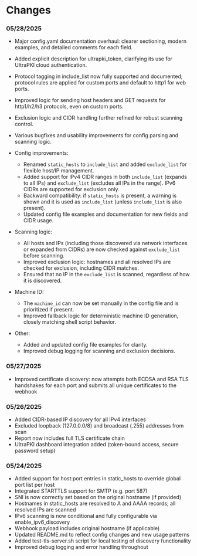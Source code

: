 # Changes

### 05/28/2025

- Major config.yaml documentation overhaul: clearer sectioning, modern examples, and detailed comments for each field.
- Added explicit description for ultrapki_token, clarifying its use for UltraPKI cloud authentication.
- Protocol tagging in include_list now fully supported and documented; protocol rules are applied for custom ports and default to http1 for web ports.
- Improved logic for sending host headers and GET requests for http1/h2/h3 protocols, even on custom ports.
- Exclusion logic and CIDR handling further refined for robust scanning control.
- Various bugfixes and usability improvements for config parsing and scanning logic.

- Config improvements:
  - Renamed `static_hosts` to `include_list` and added `exclude_list` for flexible host/IP management.
  - Added support for IPv4 CIDR ranges in both `include_list` (expands to all IPs) and `exclude_list` (excludes all IPs in the range). IPv6 CIDRs are supported for exclusion only.
  - Backward compatibility: if `static_hosts` is present, a warning is shown and it is used as `include_list` (unless `include_list` is also present).
  - Updated config file examples and documentation for new fields and CIDR usage.

- Scanning logic:
  - All hosts and IPs (including those discovered via network interfaces or expanded from CIDRs) are now checked against `exclude_list` before scanning.
  - Improved exclusion logic: hostnames and all resolved IPs are checked for exclusion, including CIDR matches.
  - Ensured that no IP in the `exclude_list` is scanned, regardless of how it is discovered.

- Machine ID:
  - The `machine_id` can now be set manually in the config file and is prioritized if present.
  - Improved fallback logic for deterministic machine ID generation, closely matching shell script behavior.

- Other:
  - Added and updated config file examples for clarity.
  - Improved debug logging for scanning and exclusion decisions.


### 05/27/2025

- Improved certificate discovery: now attempts both ECDSA and RSA TLS handshakes for each port and submits all unique certificates to the webhook


### 05/26/2025

 - Added CIDR-based IP discovery for all IPv4 interfaces
 - Excluded loopback (127.0.0.0/8) and broadcast (.255) addresses from scan
 - Report now includes full TLS certificate chain
 - UltraPKI dashboard integration added (token-bound access, secure password setup)


### 05/24/2025

- Added support for host:port entries in static_hosts to override global port list per host
- Integrated STARTTLS support for SMTP (e.g. port 587)
- SNI is now correctly set based on the original hostname (if provided)
- Hostnames in static_hosts are resolved to A and AAAA records; all resolved IPs are scanned
- IPv6 scanning is now conditional and fully configurable via enable_ipv6_discovery
- Webhook payload includes original hostname (if applicable)
- Updated README.md to reflect config changes and new usage patterns
- Added test-tls-server.sh script for local testing of discovery functionality
- Improved debug logging and error handling throughout
